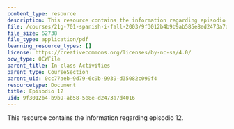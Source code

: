 ```yaml
---
content_type: resource
description: This resource contains the information regarding episodio 12.
file: /courses/21g-701-spanish-i-fall-2003/9f3012b4b9b9ab585e8ed2473a7d4016_MIT21G_701F03_12repas.pdf
file_size: 62738
file_type: application/pdf
learning_resource_types: []
license: https://creativecommons.org/licenses/by-nc-sa/4.0/
ocw_type: OCWFile
parent_title: In-class Activities
parent_type: CourseSection
parent_uid: 0cc77aeb-9d79-6c9b-9939-d35082c099f4
resourcetype: Document
title: Episodio 12
uid: 9f3012b4-b9b9-ab58-5e8e-d2473a7d4016
---
```

This resource contains the information regarding episodio 12.